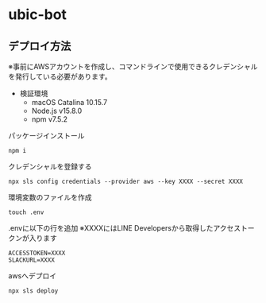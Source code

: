 # ubic-bot

## デプロイ方法

※事前にAWSアカウントを作成し、コマンドラインで使用できるクレデンシャルを発行している必要があります。

- 検証環境
  - macOS Catalina 10.15.7
  - Node.js v15.8.0
  - npm v7.5.2

パッケージインストール

```terminal
npm i
```

クレデンシャルを登録する

```terminal
npx sls config credentials --provider aws --key XXXX --secret XXXX
```

環境変数のファイルを作成

```terminal
touch .env
```

.envに以下の行を追加
※XXXXにはLINE Developersから取得したアクセストークンが入ります

```terminal
ACCESSTOKEN=XXXX
SLACKURL=XXXX
```

awsへデプロイ

```terminal
npx sls deploy 
```
